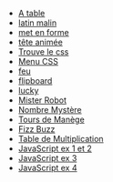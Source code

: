* <a href="exercices_s40/A_table/Atable.html">A table</a>
* <a href="exercices_s40/latin_malin/latin_malin.html">latin malin</a>
* <a href="exercices_s40/met_en_forme/met_en_form.html">met en forme</a>
* <a href="exercices_s40/Tete_animee/homer.html">tête animée</a>
* <a href="exercices_s40/trouve_le_css/trouve_le_css.html">Trouve le css</a>
* <a href="exercices_s40/menu_css/Menu.html">Menu CSS</a>
* <a href="exercices_s41/feu/feu.html">feu</a>
* <a href="exercices_s41/flipboard/flipboard.html">flipboard</a>
* <a href="exercices_s41/lucky/lucky.html">lucky</a>
* <a href="dojos/misterRobot.html">Mister Robot</a>
* <a href="exercices/JavaScript/0_pour_debuter/nombreMystere.html">Nombre Mystère</a>
* <a href="exercices/JavaScript/0_pour_debuter/manege.html">Tours de Manège</a>
* <a href="exercices/JavaScript/0_pour_debuter/fizzbuzz.html">Fizz Buzz</a>
* <a href="exercices/JavaScript/0_pour_debuter/tableMutiplication.html">Table de Multiplication</a>
* <a href="exercices/JavaScript/1_exos_js/ex_1_et_2/index.html">JavaScript ex 1  et 2</a>
* <a href="exercices/JavaScript/1_exos_js/ex_3/index.html">JavaScript ex 3</a>
* <a href="exercices/JavaScript/1_exos_js/ex_4/index.html">JavaScript ex 4</a>